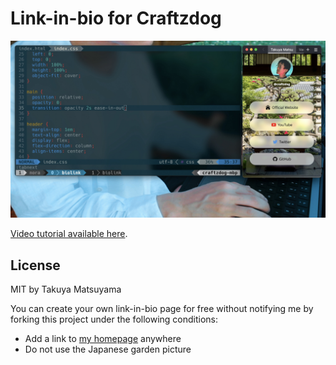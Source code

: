 Link-in-bio for Craftzdog
=========================

![thumbnail](./thumb.jpg)

[Video tutorial available here](https://youtu.be/u71pHOyvBp0).

## License

MIT by Takuya Matsuyama

You can create your own link-in-bio page for free without notifying me by forking this project under the following conditions:

- Add a link to [my homepage](https://www.craftz.dog/) anywhere
- Do not use the Japanese garden picture
